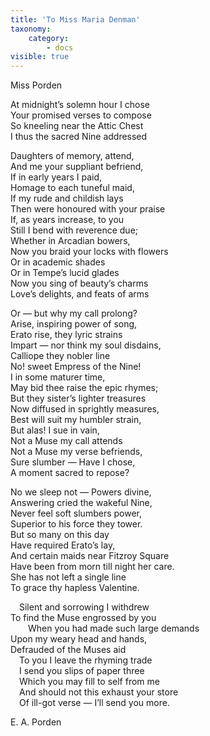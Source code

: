 ```yaml
---
title: 'To Miss Maria Denman'
taxonomy:
    category:
        - docs
visible: true
---
```


<div class="author">Miss Porden</div>

At midnight’s solemn hour I chose  
Your promised verses to compose  
So kneeling near the Attic Chest  
I thus the sacred Nine addressed  

Daughters of memory, attend,  
And me your suppliant befriend,  
If in early years I paid,  
Homage to each tuneful maid,  
If my rude and childish lays  
Then were honoured with your praise  
If, as years increase, to you  
Still I bend with reverence due;  
Whether in Arcadian bowers,  
Now you braid your locks with flowers  
Or in academic shades  
Or in Tempe’s lucid glades  
Now you sing of beauty’s charms  
Love’s delights, and feats of arms  

Or — but why my call prolong?  
Arise, inspiring power of song,  
Erato rise, they lyric strains  
Impart — nor think my soul disdains,  
Calliope they nobler line  
No! sweet Empress of the Nine!  
I in some maturer time,  
May bid thee raise the epic rhymes;  
But they sister’s lighter treasures  
Now diffused in sprightly measures,  
Best will suit my humbler strain,  
But alas! I sue in vain,  
Not a Muse my call attends  
Not a Muse my verse befriends,  
Sure slumber — Have I chose,  
A moment sacred to repose?  

No we sleep not — Powers divine,  
Answering cried the wakeful Nine,  
Never feel soft slumbers power,  
Superior to his force they tower.  
But so many on this day  
Have required Erato’s lay,  
And certain maids near Fitzroy Square  
Have been from morn till night her care.  
She has not left a single line  
To grace thy hapless Valentine.  

&emsp;Silent and sorrowing I withdrew  
To find the Muse engrossed by you  
&emsp;&emsp;When you had made such large demands  
Upon my weary head and hands,  
Defrauded of the Muses aid  
&emsp;To you I leave the rhyming trade  
&emsp;I send you slips of paper three  
&emsp;Which you may fill to self from me  
&emsp;And should not this exhaust your store  
&emsp;Of ill-got verse — I’ll send you more.  
	
E. A. Porden